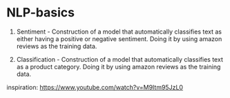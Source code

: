 # NLP-basics

 1. Sentiment - Construction of a model that automatically classifies text as either having a positive or negative sentiment. Doing it by using amazon reviews as the training data.
 
 2. Classification - Construction of a model that automatically classifies text as a product category. Doing it by using amazon reviews as the training data.

 inspiration: https://www.youtube.com/watch?v=M9Itm95JzL0 
